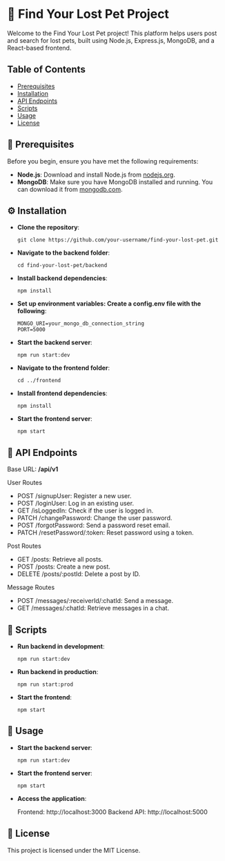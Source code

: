 # 🐾 Find Your Lost Pet Project

Welcome to the Find Your Lost Pet project! This platform helps users post and search for lost pets, built using Node.js, Express.js, MongoDB, and a React-based frontend.

## Table of Contents

- [Prerequisites](#prerequisites)
- [Installation](#installation)
- [API Endpoints](#apiendpoints)
- [Scripts](#scripts)
- [Usage](#usage)
- [License](#license)

## 🔧 Prerequisites

Before you begin, ensure you have met the following requirements:

- **Node.js**: Download and install Node.js from [nodejs.org](https://nodejs.org/en).
- **MongoDB**: Make sure you have MongoDB installed and running. You can download it from [mongodb.com](https://www.mongodb.com/try/download/community).

## ⚙️ Installation

- **Clone the repository**:
  ```
  git clone https://github.com/your-username/find-your-lost-pet.git
  ```
- **Navigate to the backend folder**:
  ```
  cd find-your-lost-pet/backend
  ```
- **Install backend dependencies**:
  ```
  npm install
  ```
- **Set up environment variables: Create a config.env file with the following**:
  ```
  MONGO_URI=your_mongo_db_connection_string
  PORT=5000
  ```
- **Start the backend server**:
  ```
  npm run start:dev
  ```
- **Navigate to the frontend folder**:
  ```
  cd ../frontend
  ```
- **Install frontend dependencies**:
  ```
  npm install
  ```
- **Start the frontend server**:
  ```
  npm start
  ```
## 🔗 API Endpoints

Base URL: **/api/v1**

User Routes
  - POST /signupUser: Register a new user.
  - POST /loginUser: Log in an existing user.
  - GET /isLoggedIn: Check if the user is logged in.
  - PATCH /changePassword: Change the user password.
  - POST /forgotPassword: Send a password reset email.
  - PATCH /resetPassword/:token: Reset password using a token.
        
Post Routes
  - GET /posts: Retrieve all posts.
  - POST /posts: Create a new post.
  - DELETE /posts/:postId: Delete a post by ID.

Message Routes
  - POST /messages/:receiverId/:chatId: Send a message.
  - GET /messages/:chatId: Retrieve messages in a chat.

## 📜 Scripts

- **Run backend in development**:
  ```
  npm run start:dev
  ```
- **Run backend in production**:
  ```
  npm run start:prod
  ```
- **Start the frontend**:
  ```
  npm start
  ```

## 🚀 Usage

- **Start the backend server**:
  ```
  npm run start:dev
  ```
- **Start the frontend server**:
  ```
  npm start
  ```
- **Access the application**:

    Frontend: http://localhost:3000
    Backend API: http://localhost:5000

## 📄 License

This project is licensed under the MIT License.
